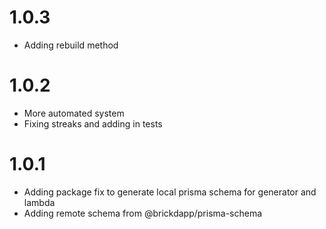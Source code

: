 # 1.0.3

- Adding rebuild method

# 1.0.2

- More automated system
- Fixing streaks and adding in tests

# 1.0.1

- Adding package fix to generate local prisma schema for generator and lambda
- Adding remote schema from @brickdapp/prisma-schema
